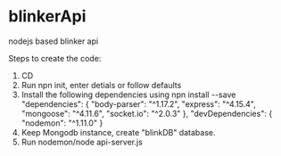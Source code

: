# blinkerApi
nodejs based blinker api

Steps to create the code:
1. CD <Project Directory>
2. Run npn init, enter detials or follow defaults
3. Install the following dependencies using npn install <dependency> --save
"dependencies": {
    "body-parser": "^1.17.2",
    "express": "^4.15.4",
    "mongoose": "^4.11.6",
    "socket.io": "^2.0.3"
  },
  "devDependencies": {
    "nodemon": "^1.11.0"
  }
4. Keep Mongodb instance, create "blinkDB" database.
5. Run nodemon/node api-server.js 
  

